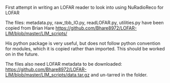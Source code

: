 First attempt in writing an LOFAR reader to look into using NuRadioReco for LOFAR

The files:
metadata.py, raw_tbb_IO.py, readLOFAR.py,  utilities.py
have been copied from Brian Hare
https://github.com/Bhare8972/LOFAR-LIM/blob/master/LIM_scripts/

His python package is very useful, but does not follow python convention
for modules, which it is copied rather than imported. This should be worked
on in the future.

The files also need LOFAR metadata to be downloaded:
https://github.com/Bhare8972/LOFAR-LIM/blob/master/LIM_scripts/data.tar.gz
and un-tarred in the folder.


